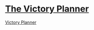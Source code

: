 # [The Victory Planner](https://jmmonjeremy.github.io/Victory-Planner/)
<a href="https://jmmonjeremy.github.io/Victory-Planner" target="_blank">Victory Planner</a>
